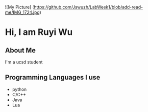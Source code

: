 ![My Picture] (https://github.com/Jswuzh/LabWeek1/blob/add-read-me/IMG_1724.jpg)
# Hi, I am Ruyi Wu
## About Me
I'm a ucsd student

## Programming Languages I use
- python
- C/C++
- Java
- Lua
